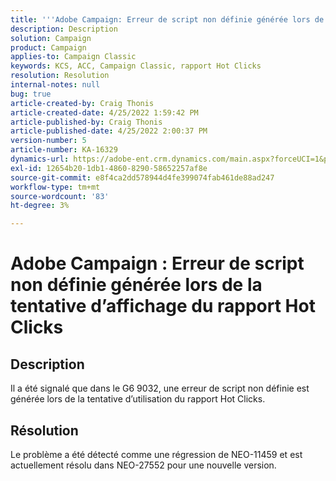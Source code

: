 ```yaml
---
title: '''Adobe Campaign: Erreur de script non définie générée lors de la tentative d’affichage du rapport Hot Clicks.'
description: Description
solution: Campaign
product: Campaign
applies-to: Campaign Classic
keywords: KCS, ACC, Campaign Classic, rapport Hot Clicks
resolution: Resolution
internal-notes: null
bug: true
article-created-by: Craig Thonis
article-created-date: 4/25/2022 1:59:42 PM
article-published-by: Craig Thonis
article-published-date: 4/25/2022 2:00:37 PM
version-number: 5
article-number: KA-16329
dynamics-url: https://adobe-ent.crm.dynamics.com/main.aspx?forceUCI=1&pagetype=entityrecord&etn=knowledgearticle&id=deb088ee-9fc4-ec11-a7b6-0022480a1ec2
exl-id: 12654b20-1db1-4860-8290-58652257af8e
source-git-commit: e8f4ca2dd578944d4fe399074fab461de88ad247
workflow-type: tm+mt
source-wordcount: '83'
ht-degree: 3%

---
```


# Adobe Campaign : Erreur de script non définie générée lors de la tentative d’affichage du rapport Hot Clicks

## Description


Il a été signalé que dans le G6 9032, une erreur de script non définie est générée lors de la tentative d’utilisation du rapport Hot Clicks.


## Résolution


Le problème a été détecté comme une régression de NEO-11459 et est actuellement résolu dans NEO-27552 pour une nouvelle version.
